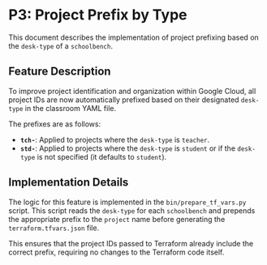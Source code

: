 # P3: Project Prefix by Type

This document describes the implementation of project prefixing based on the `desk-type` of a `schoolbench`.

## Feature Description

To improve project identification and organization within Google Cloud, all project IDs are now automatically prefixed based on their designated `desk-type` in the classroom YAML file.

The prefixes are as follows:

*   **`tch-`**: Applied to projects where the `desk-type` is `teacher`.
*   **`std-`**: Applied to projects where the `desk-type` is `student` or if the `desk-type` is not specified (it defaults to `student`).

## Implementation Details

The logic for this feature is implemented in the `bin/prepare_tf_vars.py` script. This script reads the `desk-type` for each `schoolbench` and prepends the appropriate prefix to the `project` name before generating the `terraform.tfvars.json` file.

This ensures that the project IDs passed to Terraform already include the correct prefix, requiring no changes to the Terraform code itself.
